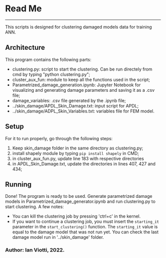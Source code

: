 # Read Me 
---------

This scripts is designed for clustering damaged models data for training ANN.

## Architecture
This program contains the following parts:

- clustering.py: script to start the clustering. Can be run directely from cmd by typing "python clustering.py";
- cluster_aux_fun: module to keep all the functions used in the script;
- Parametrized_damage_generation.ipynb: Jupyter Notebook for visualizing and generating damage parameters and saving it as a .csv file;
- damage_variables: .csv file generated by the .ipynb file; 
- ../skin_damage/APDL_Skin_Damage.txt: input script for APDL; 
- ../skin_damage/ADPL_Skin_Variables.txt: variables file for FEM model.  

## Setup
For it to run properly, go through the following steps:

1. Keep skin_damage folder in the same directory as clustering.py;
2. install shapely module by typing `pip install shapely` in CMD;
3. in cluster_aux_fun.py, update line 183 with respective directories
4. in APDL_Skin_Damage.txt, update the directories in lines 407, 427 and 434;

## Running
Done! The program is ready to be used. Generate parametrized damage models in Parametrized_damage_generator.ipynb and run clustering.py to start clustering. A few notes:

- You can kill the clustering job by pressing 'ctrl+c' in the kernel.
- If you want to continue a clustering job, you must insert the `starting_it` parameter in the `start_clustering()` function. The `starting_it` value is equal to the damage model that was not run yet. You can check the last damage model run in '../skin_damage' folder.

### Author: Ian Viotti, 2022.